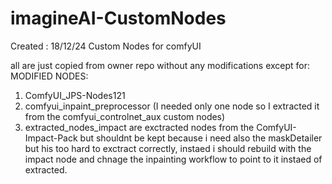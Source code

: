 # imagineAI-CustomNodes
Created : 18/12/24
Custom Nodes for comfyUI

all are just copied from owner repo without any modifications except for:
MODIFIED NODES:
1. ComfyUI_JPS-Nodes121
2. comfyui_inpaint_preprocessor (I needed only one node so I extracted it from the comfyui_controlnet_aux custom nodes)
3. extracted_nodes_impact are exctracted nodes from the ComfyUI-Impact-Pack but shouldnt be kept because i need also the maskDetailer but his too hard to exctract correctly, instaed i should rebuild with the impact node and chnage the inpainting workflow to point to it instaed of extracted.
